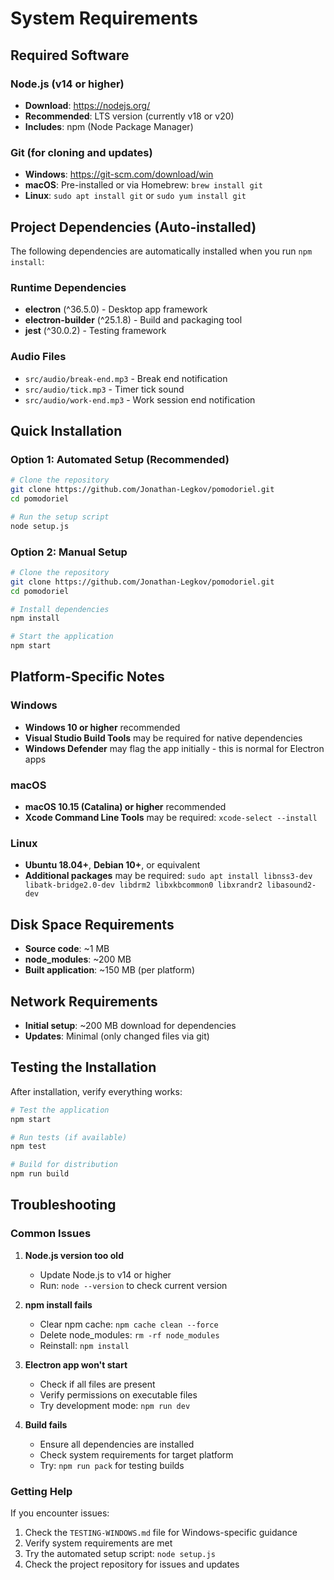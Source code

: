 # System Requirements

## Required Software

### Node.js (v14 or higher)
- **Download**: https://nodejs.org/
- **Recommended**: LTS version (currently v18 or v20)
- **Includes**: npm (Node Package Manager)

### Git (for cloning and updates)
- **Windows**: https://git-scm.com/download/win
- **macOS**: Pre-installed or via Homebrew: `brew install git`
- **Linux**: `sudo apt install git` or `sudo yum install git`

## Project Dependencies (Auto-installed)

The following dependencies are automatically installed when you run `npm install`:

### Runtime Dependencies
- **electron** (^36.5.0) - Desktop app framework
- **electron-builder** (^25.1.8) - Build and packaging tool
- **jest** (^30.0.2) - Testing framework

### Audio Files
- `src/audio/break-end.mp3` - Break end notification
- `src/audio/tick.mp3` - Timer tick sound
- `src/audio/work-end.mp3` - Work session end notification

## Quick Installation

### Option 1: Automated Setup (Recommended)
```bash
# Clone the repository
git clone https://github.com/Jonathan-Legkov/pomodoriel.git
cd pomodoriel

# Run the setup script
node setup.js
```

### Option 2: Manual Setup
```bash
# Clone the repository
git clone https://github.com/Jonathan-Legkov/pomodoriel.git
cd pomodoriel

# Install dependencies
npm install

# Start the application
npm start
```

## Platform-Specific Notes

### Windows
- **Windows 10 or higher** recommended
- **Visual Studio Build Tools** may be required for native dependencies
- **Windows Defender** may flag the app initially - this is normal for Electron apps

### macOS
- **macOS 10.15 (Catalina) or higher** recommended
- **Xcode Command Line Tools** may be required: `xcode-select --install`

### Linux
- **Ubuntu 18.04+**, **Debian 10+**, or equivalent
- **Additional packages** may be required: `sudo apt install libnss3-dev libatk-bridge2.0-dev libdrm2 libxkbcommon0 libxrandr2 libasound2-dev`

## Disk Space Requirements

- **Source code**: ~1 MB
- **node_modules**: ~200 MB
- **Built application**: ~150 MB (per platform)

## Network Requirements

- **Initial setup**: ~200 MB download for dependencies
- **Updates**: Minimal (only changed files via git)

## Testing the Installation

After installation, verify everything works:

```bash
# Test the application
npm start

# Run tests (if available)
npm test

# Build for distribution
npm run build
```

## Troubleshooting

### Common Issues

1. **Node.js version too old**
   - Update Node.js to v14 or higher
   - Run: `node --version` to check current version

2. **npm install fails**
   - Clear npm cache: `npm cache clean --force`
   - Delete node_modules: `rm -rf node_modules`
   - Reinstall: `npm install`

3. **Electron app won't start**
   - Check if all files are present
   - Verify permissions on executable files
   - Try development mode: `npm run dev`

4. **Build fails**
   - Ensure all dependencies are installed
   - Check system requirements for target platform
   - Try: `npm run pack` for testing builds

### Getting Help

If you encounter issues:
1. Check the `TESTING-WINDOWS.md` file for Windows-specific guidance
2. Verify system requirements are met
3. Try the automated setup script: `node setup.js`
4. Check the project repository for issues and updates 